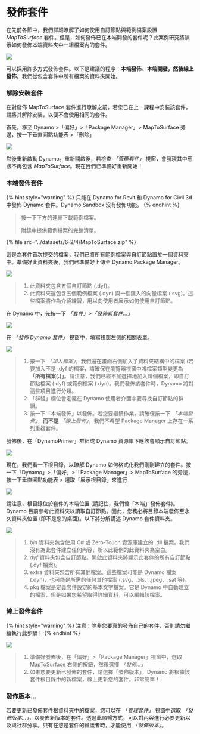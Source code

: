 # 發佈套件

在先前各節中，我們詳細瞭解了如何使用自訂節點與範例檔案設置 _MapToSurface_ 套件。但是，如何發佈已在本端開發的套件呢？此案例研究將演示如何發佈本端資料夾中一組檔案內的套件。

![](<../images/6-2/4/publish a package - custom nodes 01.jpg>)

可以採用許多方式發佈套件。以下是建議的程序：**本端發佈、本端開發，然後線上發佈**。我們從包含套件中所有檔案的資料夾開始。

### 解除安裝套件

在對發佈 MapToSurface 套件進行瞭解之前，若您已在上一課程中安裝該套件，請將其解除安裝，以便不會使用相同的套件。

首先，移至 Dynamo >「偏好」>「Package Manager」> MapToSurface 旁邊，按一下垂直圓點功能表 >「刪除」

![](<../images/6-2/4/publish a package - delete package.jpg>)

然後重新啟動 Dynamo。重新開啟後，若檢查 _「管理套件」_ 視窗，會發現其中應該不再包含 _MapToSurface_。現在我們已準備好重新開始！

### 本端發佈套件

{% hint style="warning" %}
只能在 Dynamo for Revit 和 Dynamo for Civil 3d 中發佈 Dynamo 套件。Dynamo Sandbox 沒有發佈功能。
{% endhint %}

> 按一下下方的連結下載範例檔案。
>
> 附錄中提供範例檔案的完整清單。

{% file src="../datasets/6-2/4/MapToSurface.zip" %}

這是為套件首次提交的檔案，我們已將所有範例檔案與自訂節點置於一個資料夾中。準備好此資料夾後，我們已準備好上傳至 Dynamo Package Manager。

![](<../images/6-2/4/publish a package - publish locally 01.jpg>)

> 1. 此資料夾包含五個自訂節點 (.dyf)。
> 2. 此資料夾還包含五個範例檔案 (.dyn) 與一個匯入的向量檔案 (.svg)。這些檔案將作為介紹練習，用以向使用者展示如何使用自訂節點。

在 Dynamo 中，先按一下 _「套件」>「發佈新套件...」_

![](<../images/6-2/4/publish a package - publish locally 02.jpg>)

在 _「發佈 Dynamo 套件」_ 視窗中，填寫視窗左側的相關表單。

![](<../images/6-2/4/publish a package - publish locally 03.jpg>)

> 1. 按一下 _「加入檔案」_，我們還在畫面右側加入了資料夾結構中的檔案 (若要加入不是 .dyf 的檔案，請確保在瀏覽器視窗中將檔案類型變更為 **「所有檔案(**_**.**_**)」**。請注意，我們已經不加選擇地加入每個檔案，即自訂節點檔案 (.dyf) 或範例檔案 (.dyn)。我們發佈該套件時，Dynamo 將對這些項目進行分類。
> 2. 「群組」欄位會定義在 Dynamo 使用者介面中要尋找自訂節點的群組。
> 3. 按一下「本端發佈」以發佈。若您要繼續作業，請確保按一下 _「本端發佈」_，**而不是** _「線上發佈」_，我們不希望 Package Manager 上存在一系列重複套件。

發佈後，在「DynamoPrimer」群組或 Dynamo 資源庫下應該會顯示自訂節點。

![](<../images/6-2/4/publish a package - publish locally 04.jpg>)

現在，我們看一下根目錄，以瞭解 Dynamo 如何格式化我們剛剛建立的套件。按一下「Dynamo」>「偏好」>「Package Manager」> MapToSurface 的旁邊，按一下垂直圓點功能表 > 選取「展示根目錄」來進行

![](<../images/6-2/4/publish a package - publish locally 05.jpg>)

請注意，根目錄位於套件的本端位置 (請記住，我們曾「本端」發佈套件)。Dynamo 目前參考此資料夾以讀取自訂節點。因此，您務必將目錄本端發佈至永久資料夾位置 (即不是您的桌面)。以下將分解講述 Dynamo 套件資料夾。

![](<../images/6-2/4/publish a package - publish locally 06.jpg>)

> 1. _bin_ 資料夾包含使用 C# 或 Zero-Touch 資源庫建立的 .dll 檔案。我們沒有為此套件建立任何內容，所以此範例的此資料夾為空白。
> 2. _dyf_ 資料夾包含自訂節點。開啟此資料夾將顯示此套件的所有自訂節點 (.dyf 檔案)。
> 3. extra 資料夾包含所有其他檔案。這些檔案可能是 Dynamo 檔案 (.dyn)，也可能是所需的任何其他檔案 (.svg、.xls、.jpeg、.sat 等)。
> 4. pkg 檔案是定義套件設定的基本文字檔案。它是 Dynamo 中自動建立的檔案，但是如果您希望取得詳細資料，可以編輯該檔案。

### 線上發佈套件

{% hint style="warning" %}
注意：除非您要真的發佈自己的套件，否則請勿繼續執行此步驟！
{% endhint %}

![](<../images/6-2/4/publish a package - publish online 01.jpg>)

> 1. 準備好發佈後，在「偏好」>「Package Manager」視窗中，選取 MapToSurface 右側的按鈕，然後選擇 _「發佈...」_
> 2. 如果您要更新已發佈的套件，請選擇「發佈版本」，Dynamo 將根據該套件根目錄中的新檔案，線上更新您的套件。非常簡單！

### 發佈版本...

若要更新已發佈套件根資料夾中的檔案，您可以在 _「管理套件」_ 視窗中選取 _「發佈版本...」_，以發佈新版本的套件。透過此順暢方式，可以對內容進行必要更新以及與社群分享。只有在您是套件的維護者時，才能使用 _「發佈版本」_。
